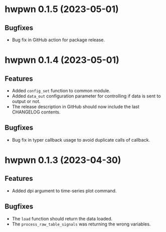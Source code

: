 hwpwn 0.1.5 (2023-05-01)
========================

Bugfixes
--------

- Bug fix in GitHub action for package release.


hwpwn 0.1.4 (2023-05-01)
========================

Features
--------

- Added `config_set` function to common module.
- Added `data_out` configuration parameter for controlling if data is sent to output or not.
- The release description in GitHub should now include the last CHANGELOG contents.


Bugfixes
--------

- Bug fix in typer callback usage to avoid duplicate calls of callback.


hwpwn 0.1.3 (2023-04-30)
========================

Features
--------

- Added dpi argument to time-series plot command.


Bugfixes
--------

- The `load` function should return the data loaded.
- The `process_raw_table_signals` was returning the wrong variables.
